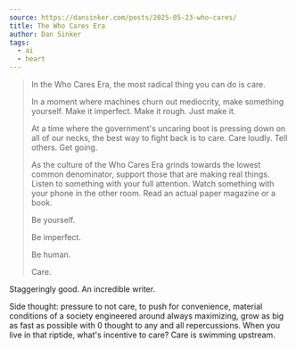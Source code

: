 ```yaml
---
source: https://dansinker.com/posts/2025-05-23-who-cares/
title: The Who Cares Era
author: Dan Sinker
tags:
  - ai
  - heart
---
```

> In the Who Cares Era, the most radical thing you can do is care.
> 
> In a moment where machines churn out mediocrity, make something yourself. Make it imperfect. Make it rough. Just make it.
> 
> At a time where the government's uncaring boot is pressing down on all of our necks, the best way to fight back is to care. Care loudly. Tell others. Get going.
> 
> As the culture of the Who Cares Era grinds towards the lowest common denominator, support those that are making real things. Listen to something with your full attention. Watch something with your phone in the other room. Read an actual paper magazine or a book.
> 
> Be yourself.
> 
> Be imperfect.
> 
> Be human.
> 
> Care.


Staggeringly good. An incredible writer.

Side thought: pressure to not care, to push for convenience, material conditions of a society engineered around always maximizing, grow as big as fast as possible with 0 thought to any and all repercussions. When you live in that riptide, what's incentive to care? Care is swimming upstream. 
